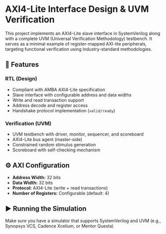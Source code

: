 # AXI4-Lite Interface Design & UVM Verification

This project implements an AXI4-Lite slave interface in SystemVerilog along with a complete UVM (Universal Verification Methodology) testbench. It serves as a minimal example of register-mapped AXI-lite peripherals, targeting functional verification using industry-standard methodologies.

## 📌 Features

### RTL (Design)
- Compliant with AMBA AXI4-Lite specification
- Slave interface with configurable address and data widths
- Write and read transaction support
- Address decode and register access
- Handshake protocol implementation (`valid/ready`)

### Verification (UVM)
- UVM testbench with driver, monitor, sequencer, and scoreboard
- AXI4-Lite bus agent (master-side)
- Constrained random stimulus generation
- Scoreboard with self-checking mechanism

## ⚙️ AXI Configuration

- **Address Width:** 32 bits
- **Data Width:** 32 bits
- **Protocol:** AXI4-Lite (write + read transactions)
- **Number of Registers:** Configurable (default: 4)

## ▶️ Running the Simulation

Make sure you have a simulator that supports SystemVerilog and UVM (e.g., Synopsys VCS, Cadence Xcelium, or Mentor Questa)

